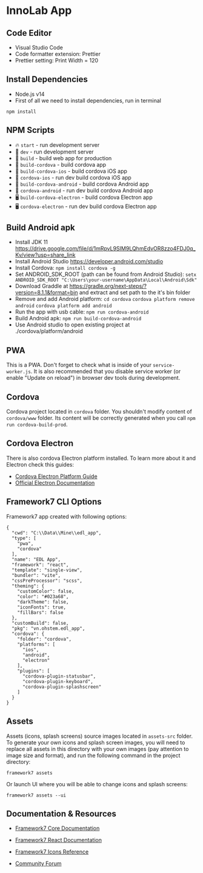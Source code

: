 # InnoLab App


## Code Editor
* Visual Studio Code
* Code formatter extension: Prettier
* Prettier setting: Print Width = 120

## Install Dependencies
* Node.js v14
* First of all we need to install dependencies, run in terminal
```
npm install
```

## NPM Scripts

* 🔥 `start` - run development server
* 🔧 `dev` - run development server
* 🔧 `build` - build web app for production
* 📱 `build-cordova` - build cordova app
* 📱 `build-cordova-ios` - build cordova iOS app
* 📱 `cordova-ios` - run dev build cordova iOS app
* 📱 `build-cordova-android` - build cordova Android app
* 📱 `cordova-android` - run dev build cordova Android app
* 🖥 `build-cordova-electron` - build cordova Electron app
* 🖥 `cordova-electron` - run dev build cordova Electron app

## Build Android apk 
* Install JDK 11 https://drive.google.com/file/d/1mRpvL9SIM9LQhmEdvOR8zzo4FDJ0q_Kv/view?usp=share_link
* Install Android Studio https://developer.android.com/studio
* Install Cordova: `npm install cordova -g`
* Set ANDROID_SDK_ROOT (path can be found from Android Studio): `setx ANDROID_SDK_ROOT "C:\Users\your-username\AppData\Local\Android\Sdk"`
* Download Graddle at https://gradle.org/next-steps/?version=8.1.1&format=bin and extract and set path to the it's bin folder
* Remove and add Android platform:
  `cd cordova`
  `cordova platform remove android`
  `cordova platform add android`
* Run the app with usb cable: `npm run cordova-android`
* Build Android apk: `npm run build-cordova-android`
* Use Android studio to open existing project at ./cordova/platform/android

## PWA

This is a PWA. Don't forget to check what is inside of your `service-worker.js`. It is also recommended that you disable service worker (or enable "Update on reload") in browser dev tools during development.

## Cordova

Cordova project located in `cordova` folder. You shouldn't modify content of `cordova/www` folder. Its content will be correctly generated when you call `npm run cordova-build-prod`.

## Cordova Electron

There is also cordova Electron platform installed. To learn more about it and Electron check this guides:

* [Cordova Electron Platform Guide](https://cordova.apache.org/docs/en/latest/guide/platforms/electron/index.html)
* [Official Electron Documentation](https://electronjs.org/docs)

## Framework7 CLI Options

Framework7 app created with following options:

```
{
  "cwd": "C:\\Data\\Mine\\edl_app",
  "type": [
    "pwa",
    "cordova"
  ],
  "name": "EDL App",
  "framework": "react",
  "template": "single-view",
  "bundler": "vite",
  "cssPreProcessor": "scss",
  "theming": {
    "customColor": false,
    "color": "#023a68",
    "darkTheme": false,
    "iconFonts": true,
    "fillBars": false
  },
  "customBuild": false,
  "pkg": "vn.ohstem.edl_app",
  "cordova": {
    "folder": "cordova",
    "platforms": [
      "ios",
      "android",
      "electron"
    ],
    "plugins": [
      "cordova-plugin-statusbar",
      "cordova-plugin-keyboard",
      "cordova-plugin-splashscreen"
    ]
  }
}
```

## Assets

Assets (icons, splash screens) source images located in `assets-src` folder. To generate your own icons and splash screen images, you will need to replace all assets in this directory with your own images (pay attention to image size and format), and run the following command in the project directory:

```
framework7 assets
```

Or launch UI where you will be able to change icons and splash screens:

```
framework7 assets --ui
```

## Documentation & Resources

* [Framework7 Core Documentation](https://framework7.io/docs/)

* [Framework7 React Documentation](https://framework7.io/react/)

* [Framework7 Icons Reference](https://framework7.io/icons/)
* [Community Forum](https://forum.framework7.io)
